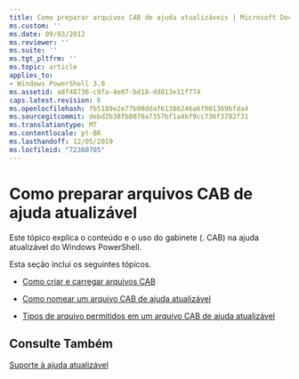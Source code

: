 ```yaml
---
title: Como preparar arquivos CAB de ajuda atualizáveis | Microsoft Docs
ms.custom: ''
ms.date: 09/03/2012
ms.reviewer: ''
ms.suite: ''
ms.tgt_pltfrm: ''
ms.topic: article
applies_to:
- Windows PowerShell 3.0
ms.assetid: a8f48736-c9fa-4e07-bd18-dd813e11f774
caps.latest.revision: 6
ms.openlocfilehash: fb5189e2e77b90ddaf61386246a6f001369bfda4
ms.sourcegitcommit: debd2b38fb8070a7357bf1a4bf9cc736f3702f31
ms.translationtype: MT
ms.contentlocale: pt-BR
ms.lasthandoff: 12/05/2019
ms.locfileid: "72360705"
---
```

# <a name="how-to-prepare-updatable-help-cab-files"></a>Como preparar arquivos CAB de ajuda atualizável

Este tópico explica o conteúdo e o uso do gabinete (. CAB) na ajuda atualizável do Windows PowerShell.

Esta seção inclui os seguintes tópicos.

- [Como criar e carregar arquivos CAB](./how-to-create-and-upload-cab-files.md)

- [Como nomear um arquivo CAB de ajuda atualizável](./how-to-name-an-updatable-help-cab-file.md)

- [Tipos de arquivo permitidos em um arquivo CAB de ajuda atualizável](./file-types-permitted-in-an-updatable-help-cab-file.md)

## <a name="see-also"></a>Consulte Também

[Suporte à ajuda atualizável](./supporting-updatable-help.md)